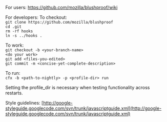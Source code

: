 For users: https://github.com/mozilla/blushproof/wiki

For developers:
To checkout:  
    `git clone https://github.com/mozilla/blushproof`  
    `cd .git`  
    `rm -rf hooks`  
    `ln -s ../hooks .`

To work:  
    `git checkout -b <your-branch-name>`  
    `<do your work>`  
    `git add <files-you-edited>`  
    `git commit -m <concise-yet-complete-description>`  

To run:  
    `cfx -b <path-to-nightly> -p <profile-dir> run`

Setting the profile_dir is necessary when testing functionality across
restarts.

Style guidelines: [http://google-styleguide.googlecode.com/svn/trunk/javascriptguide.xml](http://google-styleguide.googlecode.com/svn/trunk/javascriptguide.xml)
